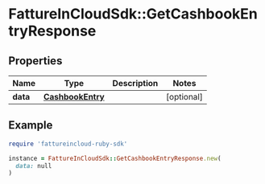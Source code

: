 # FattureInCloudSdk::GetCashbookEntryResponse

## Properties

| Name | Type | Description | Notes |
| ---- | ---- | ----------- | ----- |
| **data** | [**CashbookEntry**](CashbookEntry.md) |  | [optional] |

## Example

```ruby
require 'fattureincloud-ruby-sdk'

instance = FattureInCloudSdk::GetCashbookEntryResponse.new(
  data: null
)
```

